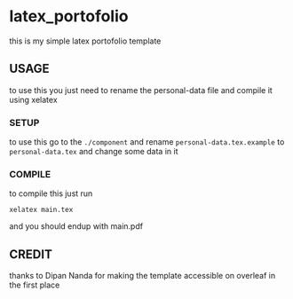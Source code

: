 # latex_portofolio

this is my simple latex portofolio template

## USAGE
to use this you just need to rename the personal-data file and compile it using xelatex

### SETUP
to use this go to the `./component` and rename `personal-data.tex.example` to `personal-data.tex` and change some data in it

### COMPILE
to compile this just run
```
xelatex main.tex
```
and you should endup with main.pdf


## CREDIT
thanks to Dipan Nanda for making the template accessible on overleaf in the first place

